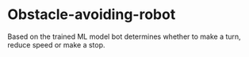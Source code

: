 # Obstacle-avoiding-robot
Based on the trained ML model bot determines whether to make a turn, reduce speed or make a stop.
